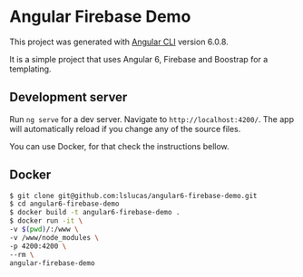 # Angular Firebase Demo

This project was generated with [Angular CLI](https://github.com/angular/angular-cli) version 6.0.8.

It is a simple project that uses Angular 6, Firebase and Boostrap for a templating.

## Development server

Run `ng serve` for a dev server. Navigate to `http://localhost:4200/`. The app will automatically reload if you change any of the source files.

You can use Docker, for that check the instructions bellow.

## Docker

```bash
$ git clone git@github.com:lslucas/angular6-firebase-demo.git
$ cd angular6-firebase-demo
$ docker build -t angular6-firebase-demo .
$ docker run -it \
-v $(pwd)/:/www \
-v /www/node_modules \
-p 4200:4200 \
--rm \
angular-firebase-demo
```
